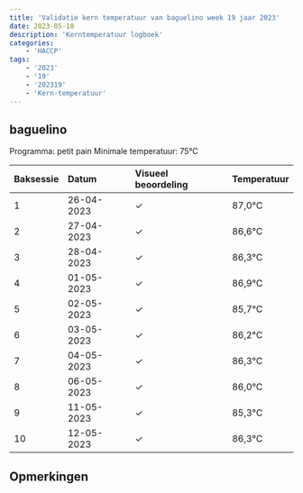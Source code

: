 ```yaml
---
title: 'Validatie kern temperatuur van baguelino week 19 jaar 2023'
date: 2023-05-10
description: 'Kerntemperatuur logboek'
categories:
    - 'HACCP'
tags:
    - '2023'
    - '19'
    - '202319'
    - 'Kern-temperatuur'
---
```


## baguelino

Programma: petit pain
Minimale temperatuur: 75°C

| Baksessie | Datum | Visueel beoordeling | Temperatuur |
|:---|:---|:---|:---|
| 1 | 26-04-2023 | &check; | 87,0°C |
| 2 | 27-04-2023 | &check; | 86,6°C |
| 3 | 28-04-2023 | &check; | 86,3°C |
| 4 | 01-05-2023 | &check; | 86,9°C |
| 5 | 02-05-2023 | &check; | 85,7°C |
| 6 | 03-05-2023 | &check; | 86,2°C |
| 7 | 04-05-2023 | &check; | 86,3°C |
| 8 | 06-05-2023 | &check; | 86,0°C |
| 9 | 11-05-2023 | &check; | 85,3°C |
| 10 | 12-05-2023 | &check; | 86,3°C |

## Opmerkingen


